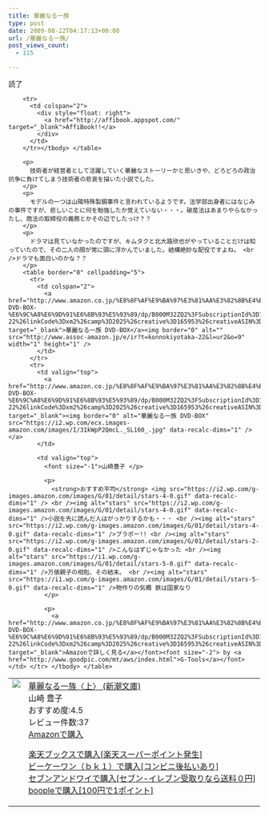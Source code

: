 ```yaml
---
title: 華麗なる一族
type: post
date: 2009-08-22T04:17:13+00:00
url: /華麗なる一族/
post_views_count:
  - 115

---
```

読了

<table>
  <tr>
    <td style="vertical-align: top">
      <a href="http://hb.afl.rakuten.co.jp/hgc/06d13246.10ebaa62.06d13247.1eb85ca0/?pc=http%3A%2F%2Fsearch.books.rakuten.co.jp%2Fbksearch%2Fdt%3Fg%3D001%26bisbn%3D4101104123" target="_blank"><img style="border-bottom-style: none; border-right-style: none; border-top-style: none; border-left-style: none" src="https://i1.wp.com/ecx.images-amazon.com/images/I/5130VNHGSNL._SL160_.jpg" data-recalc-dims="1" /> </a>
    </td>
    <td style="vertical-align: top">
      <a href="http://hb.afl.rakuten.co.jp/hgc/06d13246.10ebaa62.06d13247.1eb85ca0/?pc=http%3A%2F%2Fsearch.books.rakuten.co.jp%2Fbksearch%2Fdt%3Fg%3D001%26bisbn%3D4101104123" target="_blank">華麗なる一族〈上〉 (新潮文庫) </a> <br />山崎 豊子 <br />おすすめ度:4.5 <br />レビュー件数:37 <br /><a href="http://www.amazon.co.jp/%E8%8F%AF%E9%BA%97%E3%81%AA%E3%82%8B%E4%B8%80%E6%97%8F%E3%80%88%E4%B8%8A%E3%80%89-%E6%96%B0%E6%BD%AE%E6%96%87%E5%BA%AB-%E5%B1%B1%E5%B4%8E-%E8%B1%8A%E5%AD%90/dp/4101104123%3FSubscriptionId%3D1JWQWN8E4Z5TR27962G2%26tag%3Dgaeaffibook-22%26linkCode%3Dxm2%26camp%3D2025%26creative%3D165953%26creativeASIN%3D4101104123" target="_blank">Amazonで購入 </a> </p>
      <p>
        <a href="http://px.a8.net/svt/ejp?a8mat=1HPMBD+EAZZ1U+5WS+C1DUQ&a8ejpredirect=http%3A%2F%2Fsearch.books.rakuten.co.jp%2Fbksearch%2Fdt%3Fg%3D001%26bisbn%3D4101104123" target="_blank">楽天ブックスで購入[楽天スーパーポイント発生]</a> <img border="0" alt="" src="https://i2.wp.com/www12.a8.net/0.gif?resize=1%2C1" width="1" height="1" data-recalc-dims="1" /> <br /><a href="http://px.a8.net/svt/ejp?a8mat=1HRMFS+EEKKOI+10UY+HUKPU&a8ejpredirect=http%3A%2F%2Fwww.bk1.jp%2FkeywordSearchResult%2F%3Fkeyword%3D4101104123%26storeCd%3D1%26searchFlg%3D9%26x%3D43%26y%3D11%26partnerid%3D02a801" target="_blank">ビーケーワン（ｂｋ１）で購入[コンビニ後払いあり]</a> <img border="0" alt="" src="https://i2.wp.com/www12.a8.net/0.gif?resize=1%2C1" width="1" height="1" data-recalc-dims="1" /> <br /><a href="http://click.linksynergy.com/fs-bin/statform?id=aR0TIOX*qAA&offerid=137560&bnid=1490&subid=&subid=0&kword_in=4101104123&oop=on" target="_blank">セブンアンドワイで購入[セブン-イレブン受取りなら送料０円]</a><img border="0" src="http://ad.linksynergy.com/fs-bin/show?id=aR0TIOX*qAA&bids=137560&type=5&subid=0" width="1" height="1" /> <br /><a href="http://click.linksynergy.com/fs-bin/statform?id=aR0TIOX*qAA&offerid=33310&bnid=2&subid=0&ifc=4&ifr=9784101104126" target="_blank">boopleで購入[100円で1ポイント]</a> </td> </tr> 
        
        <tr>
          <td colspan="2">
            <div style="float: right">
              <a href="http://affibook.appspot.com/" target="_blank">AffiBook!!</a>
            </div>
          </td>
        </tr></tbody> </table> 
        
        <p>
          技術者が経営者として活躍していく華麗なストーリーかと思いきや、どろどろの政治抗争に負けてしまう技術者の悲哀を描いた小説でした。
        </p>
        <p>
          モデルの一つは山陽特殊製鋼事件と言われているようです。法学部出身者にはなじみの事件ですが、悲しいことに何を勉強したか覚えていない・・・。破産法はあまりやらなかったし、商法の取締役の義務とかその辺でしたっけ？？
        </p>
        <p>
          ドラマは見ていなかったのですが、キムタクと北大路欣也がやっていることだけは知っていたので、その二人の顔が常に頭に浮かんでいました。結構絶妙な配役ですよね。 <br />ドラマも面白いのかな？？
        </p>
        <table border="0" cellpadding="5">
          <tr>
            <td colspan="2">
              <a href="http://www.amazon.co.jp/%E8%8F%AF%E9%BA%97%E3%81%AA%E3%82%8B%E4%B8%80%E6%97%8F-DVD-BOX-%E6%9C%A8%E6%9D%91%E6%8B%93%E5%93%89/dp/B000M32ZQ2%3FSubscriptionId%3D15SMZCTB9V8NGR2TW082%26tag%3Dkonnokiyotaka-22%26linkCode%3Dxm2%26camp%3D2025%26creative%3D165953%26creativeASIN%3DB000M32ZQ2" target="_blank">華麗なる一族 DVD-BOX</a><img border="0" alt="" src="http://www.assoc-amazon.jp/e/ir?t=konnokiyotaka-22&l=ur2&o=9" width="1" height="1" />
            </td>
          </tr>
          <tr>
            <td valign="top">
              <a href="http://www.amazon.co.jp/%E8%8F%AF%E9%BA%97%E3%81%AA%E3%82%8B%E4%B8%80%E6%97%8F-DVD-BOX-%E6%9C%A8%E6%9D%91%E6%8B%93%E5%93%89/dp/B000M32ZQ2%3FSubscriptionId%3D15SMZCTB9V8NGR2TW082%26tag%3Dkonnokiyotaka-22%26linkCode%3Dxm2%26camp%3D2025%26creative%3D165953%26creativeASIN%3DB000M32ZQ2" target="_blank"><img border="0" alt="華麗なる一族 DVD-BOX" src="https://i2.wp.com/ecx.images-amazon.com/images/I/31kWpP2QmcL._SL160_.jpg" data-recalc-dims="1" /></a>
            </td>
            
            <td valign="top">
              <font size="-1">山崎豊子 </p> 
              
              <p>
                <strong>おすすめ平均</strong> <img src="https://i2.wp.com/g-images.amazon.com/images/G/01/detail/stars-4-0.gif" data-recalc-dims="1" /> <br /><img alt="stars" src="https://i2.wp.com/g-images.amazon.com/images/G/01/detail/stars-4-0.gif" data-recalc-dims="1" />小説を先に読んだ人はがっかりするかも・・・ <br /><img alt="stars" src="https://i2.wp.com/g-images.amazon.com/images/G/01/detail/stars-4-0.gif" data-recalc-dims="1" />ブラボー!! <br /><img alt="stars" src="https://i2.wp.com/g-images.amazon.com/images/G/01/detail/stars-2-0.gif" data-recalc-dims="1" />こんなはずじゃなかった <br /><img alt="stars" src="https://i1.wp.com/g-images.amazon.com/images/G/01/detail/stars-5-0.gif" data-recalc-dims="1" />万俵親子の相剋、その結末。 <br /><img alt="stars" src="https://i1.wp.com/g-images.amazon.com/images/G/01/detail/stars-5-0.gif" data-recalc-dims="1" />物作りの気概 鉄は国家なり
              </p>
              
              <p>
                <a href="http://www.amazon.co.jp/%E8%8F%AF%E9%BA%97%E3%81%AA%E3%82%8B%E4%B8%80%E6%97%8F-DVD-BOX-%E6%9C%A8%E6%9D%91%E6%8B%93%E5%93%89/dp/B000M32ZQ2%3FSubscriptionId%3D15SMZCTB9V8NGR2TW082%26tag%3Dkonnokiyotaka-22%26linkCode%3Dxm2%26camp%3D2025%26creative%3D165953%26creativeASIN%3DB000M32ZQ2" target="_blank">Amazonで詳しく見る</a></font><font size="-2"> by <a href="http://www.goodpic.com/mt/aws/index.html">G-Tools</a></font></td> </tr> </tbody> </table>